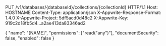 PUT /v1/databases/{databaseId}/collections/{collectionId} HTTP/1.1
Host: HOSTNAME
Content-Type: application/json
X-Appwrite-Response-Format: 1.4.0
X-Appwrite-Project: 5df5acd0d48c2
X-Appwrite-Key: 919c2d18fb5d4...a2ae413da83346ad2

{
  "name": "[NAME]",
  "permissions": ["read(\"any\")"],
  "documentSecurity": false,
  "enabled": false
}
